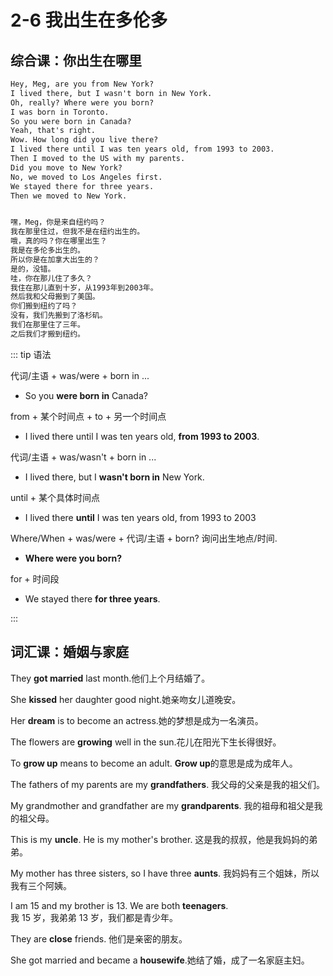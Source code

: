 # 2-6 我出生在多伦多

## 综合课：你出生在哪里

```txt
Hey, Meg, are you from New York?
I lived there, but I wasn't born in New York.
Oh, really? Where were you born?
I was born in Toronto.
So you were born in Canada?
Yeah, that's right.
Wow. How long did you live there?
I lived there until I was ten years old, from 1993 to 2003.
Then I moved to the US with my parents.
Did you move to New York?
No, we moved to Los Angeles first.
We stayed there for three years.
Then we moved to New York.


嘿，Meg，你是来自纽约吗？
我在那里住过，但我不是在纽约出生的。
哦，真的吗？你在哪里出生？
我是在多伦多出生的。
所以你是在加拿大出生的？
是的，没错。
哇，你在那儿住了多久？
我住在那儿直到十岁，从1993年到2003年。
然后我和父母搬到了美国。
你们搬到纽约了吗？
没有，我们先搬到了洛杉矶。
我们在那里住了三年。
之后我们才搬到纽约。
```

::: tip 语法

代词/主语 + was/were + born in ...

- So you **were born in** Canada?

from + 某个时间点 + to + 另一个时间点

- I lived there until I was ten years old, **from 1993 to 2003**.

代词/主语 + was/wasn't + born in ...

- I lived there, but I **wasn't born in** New York.

until + 某个具体时间点

- I lived there **until** I was ten years old, from 1993 to 2003

Where/When + was/were + 代词/主语 + born? 询问出生地点/时间.

- **Where were you born?**

for + 时间段

- We stayed there **for three years**.

:::

## 词汇课：婚姻与家庭

They **got married** last month.他们上个月结婚了。

She **kissed** her daughter good night.她亲吻女儿道晚安。

Her **dream** is to become an actress.她的梦想是成为一名演员。

The flowers are **growing** well in the sun.花儿在阳光下生长得很好。

To **grow up** means to become an adult. **Grow up**的意思是成为成年人。

The fathers of my parents are my **grandfathers**. 我父母的父亲是我的祖父们。

My grandmother and grandfather are my **grandparents**. 我的祖母和祖父是我的祖父母。

This is my **uncle**. He is my mother's brother. 这是我的叔叔，他是我妈妈的弟弟。

My mother has three sisters, so I have three **aunts**. 我妈妈有三个姐妹，所以我有三个阿姨。

I am 15 and my brother is 13. We are both **teenagers**.<br/>
我 15 岁，我弟弟 13 岁，我们都是青少年。

They are **close** friends. 他们是亲密的朋友。

She got married and became a **housewife**.她结了婚，成了一名家庭主妇。
